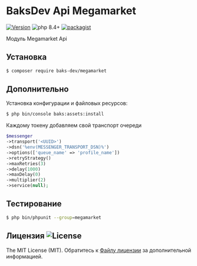 # BaksDev Api Megamarket

[![Version](https://img.shields.io/badge/version-7.3.0-blue)](https://github.com/baks-dev/megamarket/releases)
![php 8.4+](https://img.shields.io/badge/php-min%208.4-red.svg)
[![packagist](https://img.shields.io/badge/packagist-green)](https://packagist.org/packages/baks-dev/megamarket)

Модуль Megamarket Api

## Установка

``` bash
$ composer require baks-dev/megamarket
```

## Дополнительно

Установка конфигурации и файловых ресурсов:

``` bash
$ php bin/console baks:assets:install
```

Каждому токену добавляем свой транспорт очереди

``` php
$messenger
->transport('<UUID>')
->dsn('%env(MESSENGER_TRANSPORT_DSN)%')
->options(['queue_name' => 'profile_name'])
->retryStrategy()
->maxRetries(3)
->delay(1000)
->maxDelay(0)
->multiplier(2)
->service(null);
```

## Тестирование

``` bash
$ php bin/phpunit --group=megamarket
```

## Лицензия ![License](https://img.shields.io/badge/MIT-green)

The MIT License (MIT). Обратитесь к [Файлу лицензии](LICENSE.md) за дополнительной информацией.
